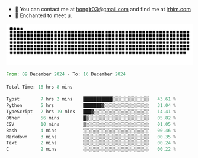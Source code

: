 - 📧 You can contact me at hongjr03@gmail.com and find me at [jrhim.com](https://jrhim.com/)
- 💜 Enchanted to meet u.

![snake_animation](https://raw.githubusercontent.com/hongjr03/hongjr03/output/github-contribution-grid-snake.svg)

<!--START_SECTION:waka-->

```rust
From: 09 December 2024 - To: 16 December 2024

Total Time: 16 hrs 8 mins

Typst        7 hrs 2 mins    ███████████░░░░░░░░░░░░░░   43.61 %
Python       5 hrs           ███████▓░░░░░░░░░░░░░░░░░   31.04 %
TypeScript   2 hrs 19 mins   ███▓░░░░░░░░░░░░░░░░░░░░░   14.41 %
Other        56 mins         █▒░░░░░░░░░░░░░░░░░░░░░░░   05.82 %
CSV          10 mins         ▒░░░░░░░░░░░░░░░░░░░░░░░░   01.05 %
Bash         4 mins          ░░░░░░░░░░░░░░░░░░░░░░░░░   00.46 %
Markdown     3 mins          ░░░░░░░░░░░░░░░░░░░░░░░░░   00.35 %
Text         2 mins          ░░░░░░░░░░░░░░░░░░░░░░░░░   00.24 %
C            2 mins          ░░░░░░░░░░░░░░░░░░░░░░░░░   00.22 %
```

<!--END_SECTION:waka-->
